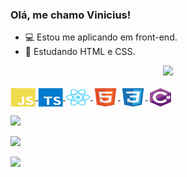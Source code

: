 ### Olá, me chamo Vinicius!

- 💻 Estou me aplicando em front-end.
- 📘 Estudando HTML e CSS.


<div align="center">

  <a href="https://github.com/ViniciusBaessi">
  <img height="180em" src="https://github-readme-stats.vercel.app/api?username=ViniciusBaessi&show_icons=true&theme=dark&include_all_commits=true&count_private=true"/>
  
</div>















<div style="display: inline_block"><br>

  <img align="center" alt="Vini-Js" height="30" width="40" src="https://raw.githubusercontent.com/devicons/devicon/master/icons/javascript/javascript-plain.svg">

  <img align="center" alt="Vini-Ts" height="30" width="40" src="https://raw.githubusercontent.com/devicons/devicon/master/icons/typescript/typescript-plain.svg">

  <img align="center" alt="Vini-React" height="30" width="40" src="https://raw.githubusercontent.com/devicons/devicon/master/icons/react/react-original.svg">

  <img align="center" alt="Vini-HTML" height="30" width="40" src="https://raw.githubusercontent.com/devicons/devicon/master/icons/html5/html5-original.svg">


  <img align="center" alt="Vini-CSS" height="30" width="40" src="https://raw.githubusercontent.com/devicons/devicon/master/icons/css3/css3-original.svg">


  <!--<img align="center" alt="Vini-Python" height="30" width="40" src="https://raw.githubusercontent.com/devicons/devicon/master/icons/python/python-original.svg">-->


  <img align="center" alt="Vini-Csharp" height="30" width="40" src="https://raw.githubusercontent.com/devicons/devicon/master/icons/csharp/csharp-original.svg">

  
</div>


















<div> 
  <!--<a href="https://www.youtube.com/channel/UC_-uuuZbY0AAt9CViNzvc-Q" target="_blank"><img src="https://img.shields.io/badge/YouTube-FF0000?style=for-the-badge&logo=youtube&logoColor=white" target="_blank"></a>-->


  <a href="https://www.instagram.com/vinicius_baessi/" target="_blank"><img src="https://img.shields.io/badge/-Instagram-%23E4405F?style=for-the-badge&logo=instagram&logoColor=white" target="_blank"></a>



 <!--<a href="https://discord.gg/wagxzStdcR" target="_blank"><img src="https://img.shields.io/badge/Discord-7289DA?style=for-the-badge&logo=discord&logoColor=white" target="_blank"></a>-->


  <a href = "mailto:viniciusbaessi@gmail.com"><img src="https://img.shields.io/badge/Gmail-D14836?style=for-the-badge&logo=gmail&logoColor=white" target="_blank"></a>


  <a href="https://www.linkedin.com/in/vinicius-faria-baessi-dos-santos-195653174/" target="_blank"><img src="https://img.shields.io/badge/-LinkedIn-%230077B5?style=for-the-badge&logo=linkedin&logoColor=white" target="_blank"></a> 
  
</div>


